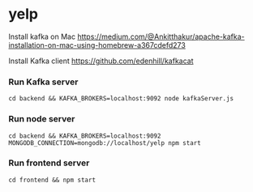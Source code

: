 # yelp
Install kafka on Mac https://medium.com/@Ankitthakur/apache-kafka-installation-on-mac-using-homebrew-a367cdefd273

Install Kafka client https://github.com/edenhill/kafkacat
### Run Kafka server

```
cd backend && KAFKA_BROKERS=localhost:9092 node kafkaServer.js
```

### Run node server
```
cd backend && KAFKA_BROKERS=localhost:9092 MONGODB_CONNECTION=mongodb://localhost/yelp npm start
```

### Run frontend server
```
cd frontend && npm start
```
